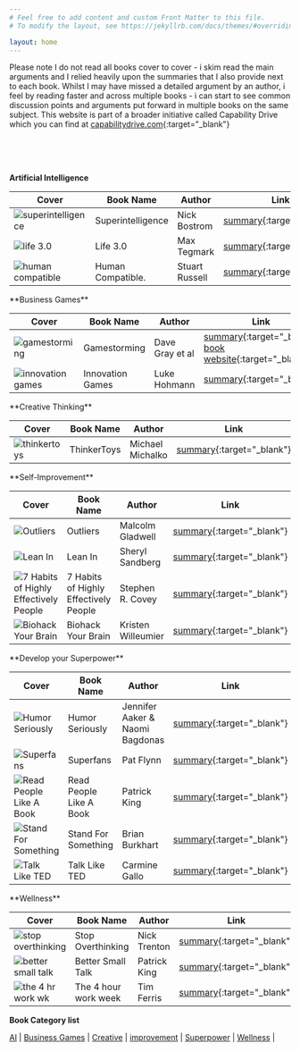 ```yaml
---
# Feel free to add content and custom Front Matter to this file.
# To modify the layout, see https://jekyllrb.com/docs/themes/#overriding-theme-defaults

layout: home
---
```


Please note I do not read all books cover to cover - i skim read the main arguments and I relied heavily upon the summaries that I also provide next to each book. Whilst I may have missed a detailed argument by an author, i feel by reading faster and across multiple books - i can start to see common discussion points and arguments put forward in multiple books on the same subject. This website is part of a broader initiative called Capability Drive which you can find at [capabilitydrive.com](https://www.capabilitydrive.com/){:target="\_blank"}

<br><br><br>

<div class="section AI" id="AI">
</div>

**Artificial Intelligence** <br>

| Cover                                                                 | Book Name         | Author         | Link                                                                                                                                          |
| --------------------------------------------------------------------- | ----------------- | -------------- | --------------------------------------------------------------------------------------------------------------------------------------------- |
| <img src="/BSumm/imgs/superintelligence.jpg" alt="superintelligence"> | Superintelligence | Nick Bostrom   | [summary](https://medium.com/@rossrco/book-review-superintelligence-paths-dangers-strategies-by-nick-bostrom-19675475d31f){:target="\_blank"} |
| <img src="/BSumm/imgs/life 3.jpg" alt="life 3.0">                     | Life 3.0          | Max Tegmark    | [summary](https://makemeread.in/life-3-0-book-summary/){:target="\_blank"}                                                                    |
| <img src="/BSumm/imgs/human compatible.jpg" alt="human compatible">   | Human Compatible. | Stuart Russell | [summary](https://fanchenbao.medium.com/book-summary-of-human-compatible-6f36a8b89bf9){:target="\_blank"}                                     |

<!--| Cover                                                                       | Book Name               | Author                          | Link                           |
| --------------------------------------------------------------------------- | ----------------------- | ------------------------------- | ------------------------------ |
| <img src="/imgs/Humor Seriously.jpg" alt="Humor Seriously">                 | Humor Seriously         | Jennifer Aaker & Naomi Bagdonas | [summary](){:target="\_blank"} |
| <img src="/imgs/Superfans.jpg" alt="Superfans">                             | Superfans               | Pat Flynn                       | [summary](){:target="\_blank"} |
| <img src="/imgs/Read People Like A Book.jpg" alt="Read People Like A Book"> | Read People Like A Book | Patrick King                    | [summary](){:target="\_blank"} |
| <img src="/imgs/Stand For Something.jpg" alt="Stand For Something">         | Stand For Something     | Brian Burkhart                  | [summary](){:target="\_blank"} |
| <img src="/imgs/Talk Like TED.jpg" alt="Talk Like TED">                     | Talk Like TED           | Carmine Gallo                   | [summary](){:target="\_blank"} | -->

<div class="section Business Games" id="Business Games">
</div>
**Business Games**<br>

| Cover                                                               | Book Name        | Author          | Link                                                                                                                                                                             |
| ------------------------------------------------------------------- | ---------------- | --------------- | -------------------------------------------------------------------------------------------------------------------------------------------------------------------------------- |
| <img src="/BSumm/imgs/gamestorming.jpg" alt="gamestorming">         | Gamestorming     | Dave Gray et al | [summary](https://coolerinsights.com/2012/11/gamestorming-a-tool-for-innovation-book-review/){:target="\_blank"}<br>[book website](https://gamestorming.com/){:target="\_blank"} |
| <img src="/BSumm/imgs/innovation games.jpg" alt="innovation games"> | Innovation Games | Luke Hohmann    | [summary](https://wind4change.com/innovation-games-luke-hohmann-what/){:target="\_blank"}                                                                                        |

<div class="section Creative" id="Creative">
</div>
**Creative Thinking**<br>

| Cover                                                     | Book Name   | Author           | Link                                                                                                                                        |
| --------------------------------------------------------- | ----------- | ---------------- | ------------------------------------------------------------------------------------------------------------------------------------------- |
| <img src="/BSumm/imgs/thinkertoys.jpg" alt="thinkertoys"> | ThinkerToys | Michael Michalko | [summary](http://www.creashock.be/CREASHOCK/media/DOWNLOADS/Thinkertoys%20Michael%20Michalko%20Business%20Summaries.pdf){:target="\_blank"} |

<div class="section improvement" id="improvement">
</div>
**Self-Improvement** <br>

| Cover                                                                                                         | Book Name                             | Author             | Link                                                                                                                               |
| ------------------------------------------------------------------------------------------------------------- | ------------------------------------- | ------------------ | ---------------------------------------------------------------------------------------------------------------------------------- |
| <img src="/BSumm/imgs/Outliers.jpg" alt="Outliers">                                                           | Outliers                              | Malcolm Gladwell   | [summary](https://www.zenflowchart.com/blog/outliers-malcolm-gladwell-book-summary){:target="\_blank"}                             |
| <img src="/BSumm/imgs/Lean In.jpg" alt="Lean In">                                                             | Lean In                               | Sheryl Sandberg    | [summary](https://www.zenflowchart.com/blog/lean-in-sheryl-sandberg-book-summary){:target="\_blank"}                               |
| <img src="/BSumm/imgs/7 Habits of Highly Effectively People.jpg" alt="7 Habits of Highly Effectively People"> | 7 Habits of Highly Effectively People | Stephen R. Covey   | [summary](https://www.samuelthomasdavies.com/book-summaries/self-help/the-7-habits-of-highly-effective-people/){:target="\_blank"} |
| <img src="/BSumm/imgs/Biohack Your Brain.jpg" alt="Biohack Your Brain">                                       | Biohack Your Brain                    | Kristen Willeumier | [summary](https://101summaries.blogspot.com/2021/11/summary-of-book-biohack-your-brain-by.html){:target="\_blank"}                 |

<div class="section superpower" id="superpower">
</div>
**Develop your Superpower** <br>

| Cover                                                                             | Book Name               | Author                          | Link                                                                                                                                 |
| --------------------------------------------------------------------------------- | ----------------------- | ------------------------------- | ------------------------------------------------------------------------------------------------------------------------------------ |
| <img src="/BSumm/imgs/Humor Seriously.jpg" alt="Humor Seriously">                 | Humor Seriously         | Jennifer Aaker & Naomi Bagdonas | [summary](https://nextbigideaclub.com/magazine/humor-seriously-humor-secret-weapon-business-life-bookbite/26029/){:target="\_blank"} |
| <img src="/BSumm/imgs/Superfans.jpg" alt="Superfans">                             | Superfans               | Pat Flynn                       | [summary](https://summaries.com/blog/superfans){:target="\_blank"}                                                                   |
| <img src="/BSumm/imgs/Read People Like A Book.jpg" alt="Read People Like A Book"> | Read People Like A Book | Patrick King                    | [summary](https://www.booktopia.com.au/read-people-like-a-book-patrick-king/book/9781647432232.html){:target="\_blank"}              |
| <img src="/BSumm/imgs/Stand For Something.jpg" alt="Stand For Something">         | Stand For Something     | Brian Burkhart                  | [summary](https://authorhour.co/stand-for-something-brian-burkhart/){:target="\_blank"}                                              |
| <img src="/BSumm/imgs/Talk Like TED.jpg" alt="Talk Like TED">                     | Talk Like TED           | Carmine Gallo                   | [summary](https://www.zenflowchart.com/blog/talk-like-ted-carmine-gallo-book-summary){:target="\_blank"}                             |

<div class="section wellness" id="wellness">
</div>
**Wellness** <br>

| Cover                                                                 | Book Name            | Author       | Link                                                                                                       |
| --------------------------------------------------------------------- | -------------------- | ------------ | ---------------------------------------------------------------------------------------------------------- |
| <img src="/BSumm/imgs/stop overthinking.jpg" alt="stop overthinking"> | Stop Overthinking    | Nick Trenton | [summary](https://suninme.org/book-summary/stop-overthinking-techniques){:target="\_blank"}                |
| <img src="/BSumm/imgs/better small talk.jpg" alt="better small talk"> | Better Small Talk    | Patrick King | [summary](https://suninme.org/book-summary/better-small-talk-awkwardness-conversations){:target="\_blank"} |
| <img src="/BSumm/imgs/the 4 hr work wk.jpg" alt="the 4 hr work wk">   | The 4 hour work week | Tim Ferris   | [summary](https://www.oberlo.com/blog/4-hour-work-week-tim-ferriss){:target="\_blank"}                     |

**Book Category list**

<div class="nav">
        <a href="#AI" class="btn">AI</a> |  <a href="#Business Games" class="btn">Business Games</a> | <a href="#Creative" class="btn">Creative</a> |
        <a href="#improvement" class="btn">improvement</a> |  <a href="#superpower" class="btn">Superpower</a> | <a href="#wellness" class="btn">Wellness</a> |  
</div>
<br><br><br><br>
